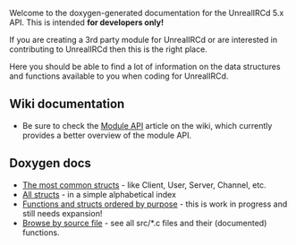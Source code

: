 Welcome to the doxygen-generated documentation for the UnrealIRCd 5.x API.
This is intended **for developers only!**

If you are creating a 3rd party module for UnrealIRCd or are interested
in contributing to UnrealIRCd then this is the right place.

Here you should be able to find a lot of information on the data structures
and functions available to you when coding for UnrealIRCd.

## Wiki documentation ##
* Be sure to check the [Module API](https://www.unrealircd.org/docs/Dev:Module_API) article on the wiki, which currently provides a better overview of the module API.

## Doxygen docs ##
* [The most common structs](group__CommonStructs.html) - like Client, User, Server, Channel, etc.
* [All structs](classes.html) - in a simple alphabetical index
* [Functions and structs ordered by purpose](modules.html) - this is work in progress and still needs expansion!
* [Browse by source file](dir_68267d1309a1af8e8297ef4c3efbcdba.html) - see all src/*.c files and their (documented) functions.
